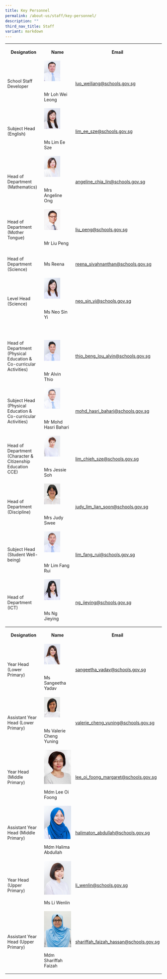 ```yaml
---
title: Key Personnel
permalink: /about-us/staff/key-personnel/
description: ""
third_nav_title: Staff
variant: markdown
---
```

<table><tbody><tr><th rowspan="1" colspan="1"><p><strong>Designation</strong></p></th><th rowspan="1" colspan="1"><p><strong>Name</strong></p></th><th rowspan="1" colspan="1"><p><strong>Email</strong></p></th></tr><tr><td rowspan="1" colspan="1"><p>School Staff Developer</p></td><td rowspan="1" colspan="1"><div class="isomer-image-wrapper"><img style="width:60%" height="auto" width="100%" alt="lohweileong" src="/images/lohweileong.jpeg"></div><p><br>Mr Loh Wei Leong</p></td><td rowspan="1" colspan="1"><p><a href="https://www.bedokgreenpri.moe.edu.sg/about-us/staff/key-personnel/loh_wei_leong@schools.gov.sg" rel="noopener noreferrer nofollow" target="_blank"><u>luo_weiliang@schools.gov.sg</u></a></p></td></tr><tr><td rowspan="1" colspan="1"><p>Subject Head (English)</p></td><td rowspan="1" colspan="1"><div class="isomer-image-wrapper"><img style="width:60%" height="auto" width="100%" alt="keypersonnel3" src="/images/Key%20Personnel%201/keypersonnel3.jpg"></div><p><br>Ms Lim Ee Sze<br></p></td><td rowspan="1" colspan="1"><p><a href="https://www.bedokgreenpri.moe.edu.sg/about-us/staff/key-personnel/lim_ee_sze@schools.gov.sg" rel="noopener noreferrer nofollow" target="_blank"><u>lim_ee_sze@schools.gov.sg</u></a></p></td></tr><tr><td rowspan="1" colspan="1"><p>Head of Department (Mathematics)</p></td><td rowspan="1" colspan="1"><div class="isomer-image-wrapper"><img style="width:60%" height="auto" width="100%" alt="keypersonnel4" src="/images/Key%20Personnel%201/keypersonnel4.jpg"></div><p><br>Mrs Angeline Ong</p></td><td rowspan="1" colspan="1"><p><a href="https://www.bedokgreenpri.moe.edu.sg/about-us/staff/key-personnel/angeline_chia_lin@schools.gov.sg" rel="noopener noreferrer nofollow" target="_blank"><u>angeline_chia_lin@schools.gov.sg</u></a></p></td></tr><tr><td rowspan="1" colspan="1"><p>Head of Department (Mother Tongue)</p></td><td rowspan="1" colspan="1"><div class="isomer-image-wrapper"><img style="width:60%" height="auto" width="100%" alt="keypersonnel5" src="/images/Key%20Personnel%201/keypersonnel5.jpg"></div><p><br>Mr Liu Peng<br></p></td><td rowspan="1" colspan="1"><p><a href="https://www.bedokgreenpri.moe.edu.sg/about-us/staff/key-personnel/liu_peng@schools.gov.sg" rel="noopener noreferrer nofollow" target="_blank"><u>liu_peng@schools.gov.sg</u></a></p></td></tr><tr><td rowspan="1" colspan="1"><p>Head of Department (Science)</p></td><td rowspan="1" colspan="1"><p>Ms Reena</p></td><td rowspan="1" colspan="1"><p><a href="mailto:reena_sivahnanthan@schools.gov.sg" rel="noopener noreferrer nofollow" target="_blank">reena_sivahnanthan@schools.gov.sg</a></p></td></tr><tr><td rowspan="1" colspan="1"><p>Level Head (Science)</p></td><td rowspan="1" colspan="1"><div class="isomer-image-wrapper"><img style="width:60%" height="auto" width="100%" alt="keypersonnel8" src="/images/Key%20Personnel%201/keypersonnel8.jpg"></div><p><br>Ms Neo Sin Yi</p></td><td rowspan="1" colspan="1"><p><a href="https://www.bedokgreenpri.moe.edu.sg/about-us/staff/key-personnel/neo_sin_yi@schools.gov.sg" rel="noopener noreferrer nofollow" target="_blank"><u>neo_sin_yi@schools.gov.sg</u></a></p></td></tr><tr><td rowspan="1" colspan="1"><p>Head of Department (Physical Education &amp; Co-curricular Activities)</p></td><td rowspan="1" colspan="1"><p><br></p><div class="isomer-image-wrapper"><img style="width:60%" height="auto" width="100%" alt="keypersonnel10" src="/images/Key%20Personnel%201/keypersonnel10.jpg"></div><p><br>Mr Alvin Thio</p></td><td rowspan="1" colspan="1"><p><a href="https://www.bedokgreenpri.moe.edu.sg/about-us/staff/key-personnel/thio_beng_lou_alvin@schools.gov.sg" rel="noopener noreferrer nofollow" target="_blank"><u>thio_beng_lou_alvin@schools.gov.sg</u></a></p></td></tr><tr><td rowspan="1" colspan="1"><p>Subject Head (Physical Education &amp; Co-curricular Activities)</p></td><td rowspan="1" colspan="1"><div class="isomer-image-wrapper"><img style="width:60%" height="auto" width="100%" alt="keypersonnel9" src="/images/Key%20Personnel%201/keypersonnel9.jpg"></div><p><br>Mr Mohd Hasri Bahari</p></td><td rowspan="1" colspan="1"><p><a href="https://www.bedokgreenpri.moe.edu.sg/about-us/staff/key-personnel/mohd_hasri_bahari@schools.gov.sg" rel="noopener noreferrer nofollow" target="_blank"><u>mohd_hasri_bahari@schools.gov.sg</u></a></p></td></tr><tr><td rowspan="1" colspan="1"><p>Head of Department (Character &amp; Citizenship Education CCE)</p></td><td rowspan="1" colspan="1"><div class="isomer-image-wrapper"><img style="width:60%" height="auto" width="100%" alt="keypersonnel11" src="/images/Key%20Personnel%201/keypersonnel11.jpg"></div><p><br>Mrs Jessie Soh</p></td><td rowspan="1" colspan="1"><p><a href="https://www.bedokgreenpri.moe.edu.sg/about-us/staff/key-personnel/lim_chieh_sze@schools.gov.sg" rel="noopener noreferrer nofollow" target="_blank"><u>lim_chieh_sze@schools.gov.sg</u></a></p></td></tr><tr><td rowspan="1" colspan="1"><p>Head of Department (Discipline)</p></td><td rowspan="1" colspan="1"><div class="isomer-image-wrapper"><img style="width:60%" height="auto" width="100%" alt="keypersonnel12" src="/images/Key%20Personnel%201/keypersonnel12.jpg"></div><p><br>Mrs Judy Swee</p></td><td rowspan="1" colspan="1"><p><a href="https://www.bedokgreenpri.moe.edu.sg/about-us/staff/key-personnel/judy_lim_lian_soon@schools.gov.sg" rel="noopener noreferrer nofollow" target="_blank"><u>judy_lim_lian_soon@schools.gov.sg</u></a></p></td></tr><tr><td rowspan="1" colspan="1"><p>Subject Head (Student Well-being)</p></td><td rowspan="1" colspan="1"><div class="isomer-image-wrapper"><img style="width:60%" height="auto" width="100%" alt="keypersonnel13" src="/images/Key%20Personnel%201/keypersonnel13.jpg"></div><p><br>Mr Lim Fang Rui</p></td><td rowspan="1" colspan="1"><p><a href="https://www.bedokgreenpri.moe.edu.sg/about-us/staff/key-personnel/lim_fang_rui@schools.gov.sg" rel="noopener noreferrer nofollow" target="_blank"><u>lim_fang_rui@schools.gov.sg</u></a></p></td></tr><tr><td rowspan="1" colspan="1"><p>Head of Department (ICT)</p></td><td rowspan="1" colspan="1"><div class="isomer-image-wrapper"><img style="width:60%" height="auto" width="100%" alt="keypersonnel14" src="/images/Key%20Personnel%201/keypersonnel14.jpg"></div><p><br>Ms Ng Jieying</p></td><td rowspan="1" colspan="1"><p><a href="https://www.bedokgreenpri.moe.edu.sg/about-us/staff/key-personnel/ng_jieying@schools.gov.sg" rel="noopener noreferrer nofollow" target="_blank"><u>ng_jieying@schools.gov.sg</u></a></p></td></tr><tr><th rowspan="1" colspan="1"><p><strong>Designation</strong></p></th><th rowspan="1" colspan="1"><p><strong>Name</strong></p></th><th rowspan="1" colspan="1"><p><strong>Email</strong></p></th></tr><tr><td rowspan="1" colspan="1"><p>Year Head (Lower Primary)</p></td><td rowspan="1" colspan="1"><div class="isomer-image-wrapper"><img style="width:60%" height="auto" width="100%" alt="keypersonnel2" src="/images/Key%20Personnel%201/keypersonnel2.jpg"></div><p><br>Ms Sangeetha Yadav</p></td><td rowspan="1" colspan="1"><p><a href="https://www.bedokgreenpri.moe.edu.sg/about-us/staff/key-personnel/sangeetha_yadav@schools.gov.sg" rel="noopener noreferrer nofollow" target="_blank"><u>sangeetha_yadav@schools.gov.sg</u></a></p></td></tr><tr><td rowspan="1" colspan="1"><p>Assistant Year Head (Lower Primary)</p></td><td rowspan="1" colspan="1"><div class="isomer-image-wrapper"><img style="width:60%" height="auto" width="100%" src="/images/valariecheng.jpg"></div><p><br>Ms Valerie Cheng Yuning</p></td><td rowspan="1" colspan="1"><p><u>valerie_cheng_yuning@schools.gov.sg</u></p></td></tr><tr><td rowspan="1" colspan="1"><p>Year Head (Middle Primary)</p></td><td rowspan="1" colspan="1"><div class="isomer-image-wrapper"><img style="width: 100%" height="auto" width="100%" alt="" src="/images/foongmargaret.jpeg"></div><p></p><p>Mdm Lee Oi Foong</p></td><td rowspan="1" colspan="1"><p><a href="lee_oi_foong_margaret@schools.gov.sg" rel="noopener noreferrer nofollow" target="_blank">lee_oi_foong_margaret@schools.gov.sg</a></p></td></tr><tr><td rowspan="1" colspan="1"><p>Assistant Year Head (Middle Primary)</p></td><td rowspan="1" colspan="1"><div class="isomer-image-wrapper"><img style="width: 100%" height="auto" width="100%" alt="" src="/images/mdmhalimaton.jpeg"></div><p></p><p>Mdm Halima Abdullah</p></td><td rowspan="1" colspan="1"><p><a href="https://www.bedokgreenpri.moe.edu.sg/about-us/staff/key-personnel/halimaton_abdullah@schools.gov.sg" rel="noopener noreferrer nofollow" target="_blank"><u>halimaton_abdullah@schools.gov.sg</u></a></p></td></tr><tr><td rowspan="1" colspan="1"><p>Year Head (Upper Primary)</p></td><td rowspan="1" colspan="1"><div class="isomer-image-wrapper"><img style="width: 100%" height="auto" width="100%" alt="" src="/images/103) MS LI WENLIN.jpeg"></div><p></p><p>Ms Li Wenlin</p></td><td rowspan="1" colspan="1"><p><a href="li_wenlin@schools.gov.sg" rel="noopener noreferrer nofollow" target="_blank">li_wenlin@schools.gov.sg</a></p></td></tr><tr><td rowspan="1" colspan="1"><p>Assistant Year Head (Upper Primary)</p></td><td rowspan="1" colspan="1"><div class="isomer-image-wrapper"><img style="width: 100%" height="auto" width="100%" alt="" src="/images/Sharifah Faiiza.jpeg"></div><p></p><p>Mdm Shariffah Faizah</p></td><td rowspan="1" colspan="1"><p><a href="https://www.bedokgreenpri.moe.edu.sg/about-us/staff/key-personnel/shariffah_faizah_hassan@schools.gov.sg" rel="noopener noreferrer nofollow" target="_blank"><u>shariffah_faizah_hassan@schools.gov.sg</u></a></p></td></tr></tbody></table><p></p>